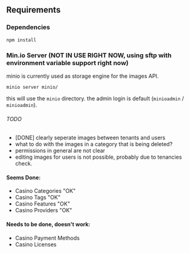 ## Requirements

### Dependencies

``
npm install
``

### Min.io Server (NOT IN USE RIGHT NOW, using sftp with environment variable support right now)

minio is currently used as storage engine for the images API.

```
minio server minio/
```

this will use the ``minio`` directory. the admin login is default (``minioadmin`` / ``minioadmin``).


###### TODO
* [DONE] clearly seperate images between tenants and users
* what to do with the images in a category that is being deleted?
* permissions in general are not clear
* editing images for users is not possible, probably due to tenancies check.

#### 

#### Seems Done:
* Casino Categories "OK"
* Casino Tags "OK"
* Casino Features "OK"
* Casino Providers "OK"

#### Needs to be done, doesn't work:
* Casino Payment Methods
* Casino Licenses